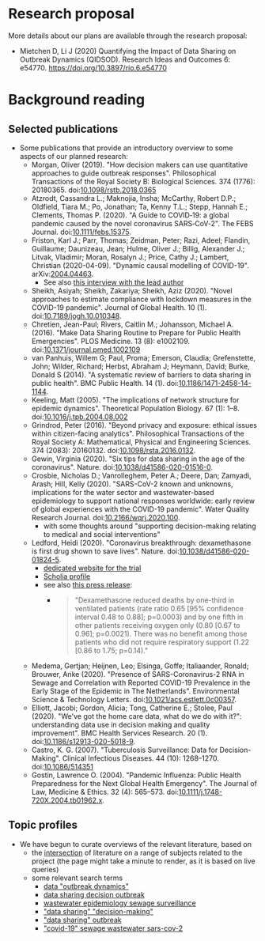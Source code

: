 # Research proposal

More details about our plans are available through the research proposal:
* Mietchen D, Li J (2020) Quantifying the Impact of Data Sharing on Outbreak Dynamics (QIDSOD). Research Ideas and Outcomes 6: e54770. https://doi.org/10.3897/rio.6.e54770

# Background reading

## Selected publications

* Some publications that provide an introductory overview to some aspects of our planned research:
  * Morgan, Oliver (2019). "How decision makers can use quantitative approaches to guide outbreak responses". Philosophical Transactions of the Royal Society B: Biological Sciences. 374 (1776): 20180365. doi:[10.1098/rstb.2018.0365](https://doi.org/10.1098/rstb.2018.0365)
  * Atzrodt, Cassandra L.; Maknojia, Insha; McCarthy, Robert D.P.; Oldfield, Tiara M.; Po, Jonathan; Ta, Kenny T.L.; Stepp, Hannah E.; Clements, Thomas P. (2020). "A Guide to COVID‐19: a global pandemic caused by the novel coronavirus SARS‐CoV‐2". The FEBS Journal. doi:[10.1111/febs.15375](https://doi.org/10.1111/febs.15375).
  * Friston, Karl J.; Parr, Thomas; Zeidman, Peter; Razi, Adeel; Flandin, Guillaume; Daunizeau, Jean; Hulme, Oliver J.; Billig, Alexander J.; Litvak, Vladimir; Moran, Rosalyn J.; Price, Cathy J.; Lambert, Christian (2020-04-09). "Dynamic causal modelling of COVID-19". arXiv:[2004.04463](https://arxiv.org/abs/2004.04463).
    * See also [this interview with the lead author](https://www.theguardian.com/world/2020/may/31/covid-19-expert-karl-friston-germany-may-have-more-immunological-dark-matter)
  * Sheikh, Asiyah; Sheikh, Zakariya; Sheikh, Aziz (2020). "Novel approaches to estimate compliance with lockdown measures in the COVID-19 pandemic". Journal of Global Health. 10 (1). doi:[10.7189/jogh.10.010348](https://doi.org/10.7189/jogh.10.010348).
  * Chretien, Jean-Paul; Rivers, Caitlin M.; Johansson, Michael A. (2016). "Make Data Sharing Routine to Prepare for Public Health Emergencies". PLOS Medicine. 13 (8): e1002109. doi:[10.1371/journal.pmed.1002109](https://doi.org/10.1371/journal.pmed.1002109)
  * van Panhuis, Willem G; Paul, Proma; Emerson, Claudia; Grefenstette, John; Wilder, Richard; Herbst, Abraham J; Heymann, David; Burke, Donald S (2014). "A systematic review of barriers to data sharing in public health". BMC Public Health. 14 (1). doi:[10.1186/1471-2458-14-1144](https://doi.org/10.1186/1471-2458-14-1144).
  * Keeling, Matt (2005). "The implications of network structure for epidemic dynamics". Theoretical Population Biology. 67 (1): 1–8. doi:[10.1016/j.tpb.2004.08.002](https://doi.org/10.1098/10.1016/j.tpb.2004.08.002)
  * Grindrod, Peter (2016). "Beyond privacy and exposure: ethical issues within citizen-facing analytics". Philosophical Transactions of the Royal Society A: Mathematical, Physical and Engineering Sciences. 374 (2083): 20160132. doi:[10.1098/rsta.2016.0132](https://doi.org/10.1098/rsta.2016.0132).
  * Gewin, Virginia (2020). "Six tips for data sharing in the age of the coronavirus". Nature. doi:[10.1038/d41586-020-01516-0](10.1038/d41586-020-01516-0).
  * Crosbie, Nicholas D.; Vanrolleghem, Peter A.; Deere, Dan; Zamyadi, Arash; Hill, Kelly (2020). "SARS-CoV-2 known and unknowns, implications for the water sector and wastewater-based epidemiology to support national responses worldwide: early review of global experiences with the COVID-19 pandemic". Water Quality Research Journal. doi:[10.2166/wqrj.2020.100](https://doi.org/10.2166/wqrj.2020.100).
    - with some thoughts around "supporting decision-making relating to medical and social interventions"
  * Ledford, Heidi (2020). "Coronavirus breakthrough: dexamethasone is first drug shown to save lives". Nature. doi:[10.1038/d41586-020-01824-5](https://doi.org/10.1038/d41586-020-01824-5). 
    - [dedicated website for the trial](https://www.recoverytrial.net/)
    - [Scholia profile](https://scholia.toolforge.org/clinical-trial/Q94361709)
    - see also [this press release](http://www.ox.ac.uk/news/2020-06-16-low-cost-dexamethasone-reduces-death-one-third-hospitalised-patients-severe):
      - > "Dexamethasone reduced deaths by one-third in ventilated patients (rate ratio 0.65 [95% confidence interval 0.48 to 0.88]; p=0.0003) and by one fifth in other patients receiving oxygen only (0.80 [0.67 to 0.96]; p=0.0021). There was no benefit among those patients who did not require respiratory support (1.22 [0.86 to 1.75; p=0.14)."
  * Medema, Gertjan; Heijnen, Leo; Elsinga, Goffe; Italiaander, Ronald; Brouwer, Anke (2020). "Presence of SARS-Coronavirus-2 RNA in Sewage and Correlation with Reported COVID-19 Prevalence in the Early Stage of the Epidemic in The Netherlands". Environmental Science & Technology Letters. doi:[10.1021/acs.estlett.0c00357](https://doi.org/10.1021/acs.estlett.0c00357).
  * Elliott, Jacobi; Gordon, Alicia; Tong, Catherine E.; Stolee, Paul (2020). "We've got the home care data, what do we do with it?": understanding data use in decision making and quality improvement". BMC Health Services Research. 20 (1). doi:[10.1186/s12913-020-5018-9](https://doi.org/10.1186/s12913-020-5018-9).
  * Castro, K. G. (2007). "Tuberculosis Surveillance: Data for Decision-Making". Clinical Infectious Diseases. 44 (10): 1268–1270. doi:[10.1086/514351](https://doi.org/10.1098/10.1086/514351)
  * Gostin, Lawrence O. (2004). "Pandemic Influenza: Public Health Preparedness for the Next Global Health Emergency". The Journal of Law, Medicine & Ethics. 32 (4): 565–573. doi:[10.1111/j.1748-720X.2004.tb01962.x](https://doi.org/10.1111/j.1748-720X.2004.tb01962.x).

## Topic profiles

* We have begun to curate overviews of the relevant literature, based on 
  - the [intersection](https://tools.wmflabs.org/scholia/topics/Q5227350,Q95612615,Q1331926,Q4417999,Q84263196,Q202864,Q88434121,Q87745177,Q10538943,Q88835036,Q1149776,Q309901,Q29032648,Q45933174,Q1460420,Q1252988,Q50410669,Q1128437,Q29056927,Q12184,Q182672,Q901464,Q45881698,Q525512,Q192995,Q764527,Q609748,Q2725393,Q59485450,Q17076801) of literature on a range of subjects related to the project (the page might take a minute to render, as it is based on live queries)
  - some relevant search terms
    - [data "outbreak dynamics"](https://openknowledgemaps.org/map/03d669bf2b46a0e5200505dc7931faad)
    - [data sharing decision outbreak](https://openknowledgemaps.org/map/58c1b24d99c533bbfcfec8f0f0a0deca)
    - [wastewater epidemiology sewage surveillance](https://openknowledgemaps.org/map/ba6643f9febf6b1823f29784fb4a3a76)
    - ["data sharing" "decision-making"](https://openknowledgemaps.org/map/d73e70c42f24476acd74d4ad26a49f8f)
    - ["data sharing" outbreak](https://openknowledgemaps.org/map/57a493dff904939d254ee4fcecf65f5f)
    - ["covid-19" sewage wastewater sars-cov-2](https://openknowledgemaps.org/map/c8fa9ac4e89c0748d37b8e86cdef55ed)
    
